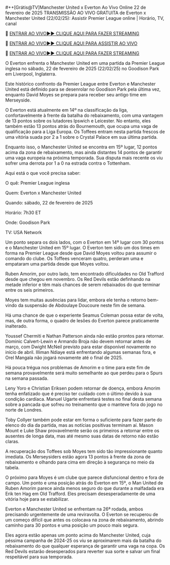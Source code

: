 #++[Grátis@TV]Manchester United x Everton Ao Vivo Online 22 de fevereiro de 2025
TRANSMISSÃO AO VIVO GRATUITA de Everton x Manchester United (22/02/25): Assistir Premier League online | Horário, TV, canal

🔴 [ENTRAR AO VIVO►► CLIQUE AQUI PARA FAZER STREAMING](https://jpn-srt.blogspot.com/2025/02/soccer.html)

🔴 [ENTRAR AO VIVO►► CLIQUE AQUI PARA ASSISTIR AO VIVO](https://jpn-srt.blogspot.com/2025/02/soccer.html)

🔴 [ENTRAR AO VIVO►► CLIQUE AQUI PARA FAZER STREAMING](https://jpn-srt.blogspot.com/2025/02/soccer.html)

O Everton enfrenta o Manchester United em uma partida da Premier League inglesa no sábado, 22 de fevereiro de 2025 (22/02/25) no Goodison Park em Liverpool, Inglaterra.

Este histórico confronto da Premier League entre Everton e Manchester United está definido para se desenrolar no Goodison Park pela última vez, enquanto David Moyes se prepara para receber seu antigo time em Merseyside.

O Everton está atualmente em 14º na classificação da liga, confortavelmente à frente da batalha do rebaixamento, com uma vantagem de 13 pontos sobre os lutadores Ipswich e Leicester. No entanto, eles também estão 13 pontos atrás do Bournemouth, que ocupa uma vaga de qualificação para a Liga Europa. Os Toffees entram nesta partida frescos de uma vitória suada por 2 a 1 sobre o Crystal Palace em sua última partida.

Enquanto isso, o Manchester United se encontra em 15º lugar, 12 pontos acima da zona de rebaixamento, mas ainda distantes 14 pontos de garantir uma vaga europeia na próxima temporada. Sua disputa mais recente os viu sofrer uma derrota por 1 a 0 na estrada contra o Tottenham.

Aqui está o que você precisa saber:

O quê: Premier League inglesa

Quem: Everton x Manchester United

Quando: sábado, 22 de fevereiro de 2025

Horário: 7h30 ET

Onde: Goodison Park

TV: USA Network

Um ponto separa os dois lados, com o Everton em 14º lugar com 30 pontos e o Manchester United em 15º lugar. O Everton tem sido um dos times em forma na Premier League desde que David Moyes voltou para assumir o comando do clube. Os Toffees venceram quatro, perderam uma e empataram uma partida desde que Moyes voltou.

Ruben Amorim, por outro lado, tem encontrado dificuldades no Old Trafford desde que chegou em novembro. Os Red Devils estão definhando na metade inferior e têm mais chances de serem rebaixados do que terminar entre os seis primeiros.

Moyes tem muitas ausências para lidar, embora ele tenha o retorno bem-vindo da suspensão de Abdoulaye Doucoure neste fim de semana.

Há uma chance de que o experiente Seamus Coleman possa estar de volta, mas, de outra forma, o quadro de lesões do Everton parece praticamente inalterado.

Youssef Chermiti e Nathan Patterson ainda não estão prontos para retornar. Dominic Calvert-Lewin e Armando Broja não devem retornar antes de março, com Dwight McNeil previsto para estar disponível novamente no início de abril. Illiman Ndiaye está enfrentando algumas semanas fora, e Orel Mangala não jogará novamente até o final de 2025.

Há pouca trégua nos problemas de Amorim e o time para este fim de semana provavelmente será muito semelhante ao que perdeu para o Spurs na semana passada.

Leny Yoro e Christian Eriksen podem retornar de doença, embora Amorim tenha enfatizado que é preciso ter cuidado com o último devido à sua condição cardíaca. Manuel Ugarte enfrentará testes no final desta semana sobre a pancada que sofreu no treinamento que o manteve fora do jogo no norte de Londres.

Toby Collyer também pode estar em forma o suficiente para fazer parte do elenco do dia da partida, mas as notícias positivas terminam aí. Mason Mount e Luke Shaw provavelmente serão os primeiros a retornar entre os ausentes de longa data, mas até mesmo suas datas de retorno não estão claras.

A recuperação dos Toffees sob Moyes tem sido tão impressionante quanto imediata. Os Merseysiders estão agora 13 pontos à frente da zona de rebaixamento e olhando para cima em direção à segurança no meio da tabela.

O próximo para Moyes é um clube que parece disfuncional dentro e fora de campo. Um ponto e uma posição atrás do Everton em 15º, o Man United de Ruben Amorim parece ainda menos seguro do que durante a malfadada era Erik ten Hag em Old Trafford. Eles precisam desesperadamente de uma vitória hoje para se estabilizar.

Everton e Manchester United se enfrentam na 26ª rodada, ambos precisando urgentemente de uma reviravolta. O Everton se recuperou de um começo difícil que antes os colocava na zona de rebaixamento, abrindo caminho para 30 pontos e uma posição um pouco mais segura.

Eles agora estão apenas um ponto acima do Manchester United, cuja péssima campanha de 2024-25 os viu se aproximarem mais da batalha do rebaixamento do que qualquer esperança de garantir uma vaga na copa. Os Red Devils estarão desesperados para reverter sua sorte e salvar um final respeitável para sua temporada.
